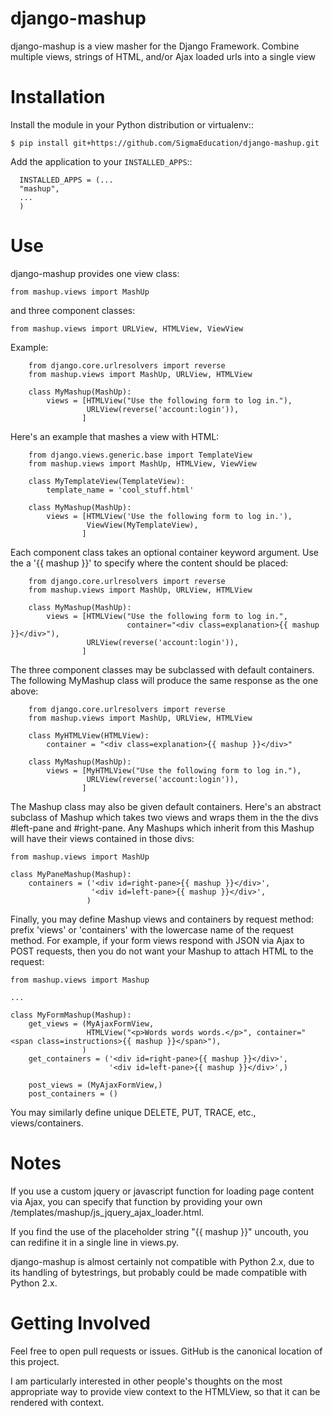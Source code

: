 django-mashup
=============

django-mashup is a view masher for the Django Framework. Combine multiple views, strings of HTML, and/or Ajax loaded urls into a single view

Installation
===============

Install the module in your Python distribution or virtualenv::

    $ pip install git+https://github.com/SigmaEducation/django-mashup.git

Add the application to your `INSTALLED_APPS`::

```
  INSTALLED_APPS = (...
  "mashup",
  ...
  )
```

Use
===

django-mashup provides one view class:

    from mashup.views import MashUp
    
and three component classes:

    from mashup.views import URLView, HTMLView, ViewView
    
Example:

``` 
    from django.core.urlresolvers import reverse
    from mashup.views import MashUp, URLView, HTMLView
    
    class MyMashup(MashUp):
        views = [HTMLView("Use the following form to log in."),
                 URLView(reverse('account:login')),
                ]
```

Here's an example that mashes a view with HTML:

``` 
    from django.views.generic.base import TemplateView
    from mashup.views import MashUp, HTMLView, ViewView
    
    class MyTemplateView(TemplateView):
        template_name = 'cool_stuff.html'
    
    class MyMashup(MashUp):
        views = [HTMLView('Use the following form to log in.'),
                 ViewView(MyTemplateView),
                ]
```

Each component class takes an optional container keyword argument. Use the a '{{ mashup }}' to specify where the content should be placed:

``` 
    from django.core.urlresolvers import reverse
    from mashup.views import MashUp, URLView, HTMLView
    
    class MyMashup(MashUp):
        views = [HTMLView("Use the following form to log in.",
                          container="<div class=explanation>{{ mashup }}</div>"),
                 URLView(reverse('account:login')),
                ]
```

The three component classes may be subclassed with default containers. The following MyMashup class will produce the same response as the one above:

```
    from django.core.urlresolvers import reverse
    from mashup.views import MashUp, URLView, HTMLView
    
    class MyHTMLView(HTMLView):
        container = "<div class=explanation>{{ mashup }}</div>"
    
    class MyMashup(MashUp):
        views = [MyHTMLView("Use the following form to log in."),
                 URLView(reverse('account:login')),
                ]  
```

The Mashup class may also be given default containers. Here's an abstract subclass of Mashup which takes two views and wraps them in the the divs #left-pane and #right-pane. Any Mashups which inherit from this Mashup will have their views contained in those divs:

```
from mashup.views import MashUp

class MyPaneMashup(Mashup):
    containers = ('<div id=right-pane>{{ mashup }}</div>',
                  '<div id=left-pane>{{ mashup }}</div>',
                 )

```

Finally, you may define Mashup views and containers by request method: prefix 'views' or 'containers' with the lowercase name of the request method. For example, if your form views respond with JSON via Ajax to POST requests, then you do not want your Mashup to attach HTML to the request:

```
from mashup.views import Mashup

...

class MyFormMashup(Mashup):
    get_views = (MyAjaxFormView,
                 HTMLView("<p>Words words words.</p>", container="<span class=instructions>{{ mashup }}</span>"),
                )
    get_containers = ('<div id=right-pane>{{ mashup }}</div>',
                      '<div id=left-pane>{{ mashup }}</div>',)
                      
    post_views = (MyAjaxFormView,)
    post_containers = ()
```
You may similarly define unique DELETE, PUT, TRACE, etc., views/containers.

Notes
=====
If you use a custom jquery or javascript function for loading page content via Ajax, you can specify that function by providing your own /templates/mashup/js_jquery_ajax_loader.html.

If you find the use of the placeholder string "{{ mashup }}" uncouth, you can redifine it in a single line in views.py.

django-mashup is almost certainly not compatible with Python 2.x, due to its handling of bytestrings, but probably could be made compatible with Python 2.x.

Getting Involved
================

Feel free to open pull requests or issues. GitHub is the canonical location of this project.

I am particularly interested in other people's thoughts on the most appropriate way to provide view context to the HTMLView, so that it can be rendered with context.
